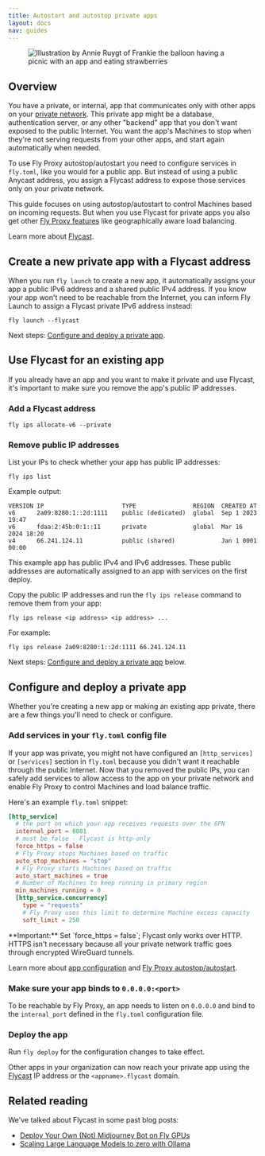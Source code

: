 ```yaml
---
title: Autostart and autostop private apps
layout: docs
nav: guides
---
```


<figure>
  <img src="/static/images/autostart-internal-apps.png" alt="Illustration by Annie Ruygt of Frankie the balloon having a picnic with an app and eating strawberries" class="w-full max-w-lg mx-auto">
</figure>

## Overview

You have a private, or internal, app that communicates only with other apps on your [private network](/docs/networking/private-networking/). This private app might be a database, authentication server, or any other "backend" app that you don't want exposed to the public Internet. You want the app's Machines to stop when they're not serving requests from your other apps, and start again automatically when needed.

To use Fly Proxy autostop/autostart you need to configure services in `fly.toml`, like you would for a public app. But instead of using a public Anycast address, you assign a Flycast address to expose those services only on your private network.

This guide focuses on using autostop/autostart to control Machines based on incoming requests. But when you use Flycast for private apps you also get other [Fly Proxy features](/docs/reference/fly-proxy/) like geographically aware load balancing.

Learn more about [Flycast](/docs/networking/flycast/).

## Create a new private app with a Flycast address

When you run `fly launch` to create a new app, it automatically assigns your app a public IPv6 address and a shared public IPv4 address. If you know your app won't need to be reachable from the Internet, you can inform Fly Launch to assign a Flycast private IPv6 address instead:

```
fly launch --flycast
```

Next steps: [Configure and deploy a private app](#configure-and-deploy-a-private-app).

## Use Flycast for an existing app

If you already have an app and you want to make it private and use Flycast, it's important to make sure you remove the app's public IP addresses.

### Add a Flycast address

```
fly ips allocate-v6 --private
```

### Remove public IP addresses

List your IPs to check whether your app has public IP addresses:

```
fly ips list
```

Example output:

```
VERSION	IP                  	TYPE              	REGION	CREATED AT
v6     	2a09:8280:1::2d:1111	public (dedicated)	global	Sep 1 2023 19:47
v6     	fdaa:2:45b:0:1::11  	private           	global	Mar 16 2024 18:20
v4     	66.241.124.11       	public (shared)   	      	Jan 1 0001 00:00
```

This example app has public IPv4 and IPv6 addresses. These public addresses are automatically assigned to an app with services on the first deploy.

Copy the public IP addresses and run the `fly ips release` command to remove them from your app:

```
fly ips release <ip address> <ip address> ...
```

For example:

```
fly ips release 2a09:8280:1::2d:1111 66.241.124.11
```

Next steps: [Configure and deploy a private app](#configure-and-deploy-a-private-app) below.

## Configure and deploy a private app

Whether you're creating a new app or making an existing app private, there are a few things you'll need to check or configure.

### Add services in your `fly.toml` config file

If your app was private, you might not have configured an `[http_services]` or `[services]` section in `fly.toml` because you didn't want it reachable through the public Internet. Now that you removed the public IPs, you can safely add services to allow access to the app on your private network and enable Fly Proxy to control Machines and load balance traffic.

Here's an example `fly.toml` snippet:

```toml
[http_service]
  # the port on which your app receives requests over the 6PN
  internal_port = 8081
  # must be false - Flycast is http-only
  force_https = false
  # Fly Proxy stops Machines based on traffic
  auto_stop_machines = "stop"
  # Fly Proxy starts Machines based on traffic
  auto_start_machines = true
  # Number of Machines to keep running in primary region
  min_machines_running = 0
  [http_service.concurrency]
    type = "requests"
    # Fly Proxy uses this limit to determine Machine excess capacity
    soft_limit = 250
```

<div class="important icon">
**Important:** Set `force_https = false`; Flycast only works over HTTP. HTTPS isn't necessary because all your private network traffic goes through encrypted WireGuard tunnels.
</div>

Learn more about [app configuration](/docs/reference/configuration/) and [Fly Proxy autostop/autostart](/docs/launch/autostop-autostart/).

### Make sure your app binds to `0.0.0.0:<port>`

To be reachable by Fly Proxy, an app needs to listen on `0.0.0.0` and bind to the `internal_port` defined in the `fly.toml` configuration file.

### Deploy the app 

Run `fly deploy` for the configuration changes to take effect.

Other apps in your organization can now reach your private app using the [Flycast](/docs/networking/flycast/) IP address or the `<appname>.flycast` domain.

## Related reading

We've talked about Flycast in some past blog posts:

- [Deploy Your Own (Not) Midjourney Bot on Fly GPUs](https://fly.io/blog/not-midjourney-bot/)
- [Scaling Large Language Models to zero with Ollama](https://fly.io/blog/scaling-llm-ollama/)

